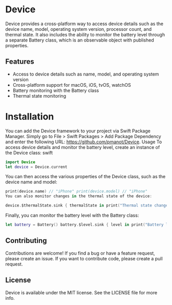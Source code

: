 # Device

Device provides a cross-platform way to access device details such as the device name, model, operating system version, processor count, and thermal state. It also includes the ability to monitor the battery level through a separate Battery class, which is an observable object with published properties.

## Features
* Access to device details such as name, model, and operating system version
* Cross-platform support for macOS, iOS, tvOS, watchOS
* Battery monitoring with the Battery class
* Thermal state monitoring
# Installation
You can add the Device framework to your project via Swift Package Manager. Simply go to File > Swift Packages > Add Package Dependency and enter the following URL: https://github.com/pmanot/Device.
Usage
To access device details and monitor the battery level, create an instance of the Device class:
swift

```swift
import Device 
let device = Device.current
```

You can then access the various properties of the Device class, such as the device name and model:
```swift
print(device.name) // "iPhone" print(device.model) // "iPhone"
You can also monitor changes in the thermal state of the device:
```

```swift
device.$thermalState.sink { thermalState in print("Thermal state changed: \(thermalState)") }.store(in: &cancellables)
```

Finally, you can monitor the battery level with the Battery class:

```swift
let battery = Battery() battery.$level.sink { level in print("Battery level changed: \(level)") }.store(in: &cancellables)
```

## Contributing
Contributions are welcome! If you find a bug or have a feature request, please create an issue. If you want to contribute code, please create a pull request.

## License
Device is available under the MIT license. See the LICENSE file for more info.

